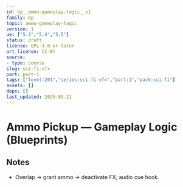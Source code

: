 ```yaml
---
id: bp__ammo-gameplay-logic__v1
family: bp
topic: ammo-gameplay-logic
version: 1
ue: ["5.3","5.4","5.5"]
status: draft
license: GPL-3.0-or-later
art_license: CC-BY
source:
- type: course
slug: sci-fi-vfx
part: part-1
tags: ["level:201","series:sci-fi-vfx","part:1","pack:sci-fi"]
assets: []
deps: []
last_updated: 2025-09-21
---
```



# Ammo Pickup — Gameplay Logic (Blueprints)


## Notes
- Overlap → grant ammo → deactivate FX; audio cue hook.